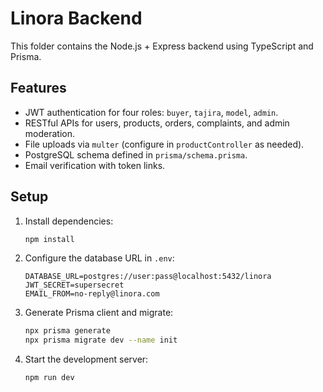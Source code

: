 # Linora Backend

This folder contains the Node.js + Express backend using TypeScript and Prisma.

## Features
- JWT authentication for four roles: `buyer`, `tajira`, `model`, `admin`.
- RESTful APIs for users, products, orders, complaints, and admin moderation.
- File uploads via `multer` (configure in `productController` as needed).
- PostgreSQL schema defined in `prisma/schema.prisma`.
- Email verification with token links.

## Setup
1. Install dependencies:
   ```bash
   npm install
   ```
2. Configure the database URL in `.env`:
   ```env
   DATABASE_URL=postgres://user:pass@localhost:5432/linora
   JWT_SECRET=supersecret
   EMAIL_FROM=no-reply@linora.com
   ```
3. Generate Prisma client and migrate:
   ```bash
   npx prisma generate
   npx prisma migrate dev --name init
   ```
4. Start the development server:
   ```bash
   npm run dev
   ```
